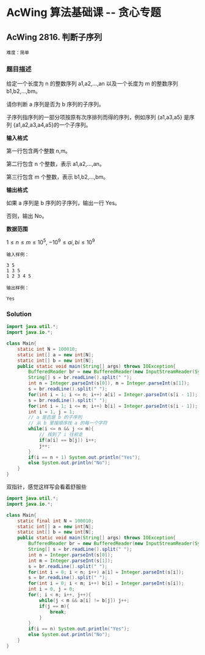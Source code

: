 # AcWing 算法基础课 -- 贪心专题

## AcWing 2816. 判断子序列 

`难度：简单`

### 题目描述

给定一个长度为 n 的整数序列 a1,a2,…,an 以及一个长度为 m 的整数序列 b1,b2,…,bm。

请你判断 a 序列是否为 b 序列的子序列。

子序列指序列的一部分项按原有次序排列而得的序列，例如序列 {a1,a3,a5} 是序列 {a1,a2,a3,a4,a5}的一个子序列。

**输入格式**

第一行包含两个整数 n,m。

第二行包含 n 个整数，表示 a1,a2,…,an。

第三行包含 m 个整数，表示 b1,b2,…,bm。

**输出格式**

如果 a 序列是 b 序列的子序列，输出一行 Yes。

否则，输出 No。

**数据范围**

$1≤n≤m≤10^5,$
$−10^9≤ai,bi≤10^9$

```
输入样例：

3 5
1 3 5
1 2 3 4 5

输出样例：

Yes
```

### Solution

```java
import java.util.*;
import java.io.*;

class Main{
    static int N = 100010;
    static int[] a = new int[N];
    static int[] b = new int[N];
    public static void main(String[] args) throws IOException{
        BufferedReader br = new BufferedReader(new InputStreamReader(System.in));
        String[] s = br.readLine().split(" ");
        int n = Integer.parseInt(s[0]), m = Integer.parseInt(s[1]);
        s = br.readLine().split(" ");
        for(int i = 1; i <= n; i++) a[i] = Integer.parseInt(s[i - 1]);
        s = br.readLine().split(" ");
        for(int i = 1; i <= m; i++) b[i] = Integer.parseInt(s[i - 1]);
        int i = 1, j = 1;
        // a 是否是 b 的子序列
        // 从 b 里按顺序找 a 的每一个字符
        while(i <= n && j <= m){
            // 找到了 i 往前走
            if(a[i] == b[j]) i++;
            j++;
        }
        if(i == n + 1) System.out.println("Yes");
        else System.out.println("No");
    }
}
```

双指针，感觉这样写会看着舒服些

```java
import java.util.*;
import java.io.*;

class Main{
    static final int N = 100010;
    static int[] a = new int[N];
    static int[] b = new int[N];
    public static void main(String[] args) throws IOException{
        BufferedReader br = new BufferedReader(new InputStreamReader(System.in));
        String[] s = br.readLine().split(" ");
        int n = Integer.parseInt(s[0]);
        int m = Integer.parseInt(s[1]);
        s = br.readLine().split(" ");
        for(int i = 0; i < n; i++) a[i] = Integer.parseInt(s[i]);
        s = br.readLine().split(" ");
        for(int i = 0; i < m; i++) b[i] = Integer.parseInt(s[i]);
        int i = 0, j = 0;
        for(; i < n; i++, j++){
            while(j < m && a[i] != b[j]) j++;
            if(j == m){
                break;
            }
        }
        if(i == n) System.out.println("Yes");
        else System.out.println("No");
    }
}
```
